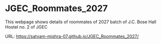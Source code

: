 # JGEC_Roommates_2027
This webpage shows details of roommates of 2027 batch of J.C. Bose Hall Hostel no. 2 of JGEC 

URL: https://satyam-mishra-07.github.io/JGEC_Roommates_2027/
